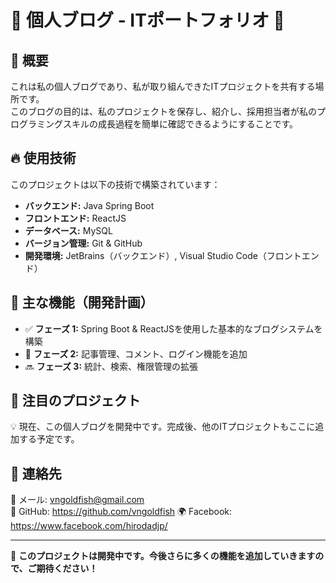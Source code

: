 # 🌟 個人ブログ - ITポートフォリオ 🚀

## 📝 概要
これは私の個人ブログであり、私が取り組んできたITプロジェクトを共有する場所です。  
このブログの目的は、私のプロジェクトを保存し、紹介し、採用担当者が私のプログラミングスキルの成長過程を簡単に確認できるようにすることです。

## 🔥 使用技術
このプロジェクトは以下の技術で構築されています：
- **バックエンド:** Java Spring Boot
- **フロントエンド:** ReactJS
- **データベース:** MySQL
- **バージョン管理:** Git & GitHub
- **開発環境:** JetBrains（バックエンド）, Visual Studio Code（フロントエンド）

## 📌 主な機能（開発計画）
- ✅ **フェーズ 1:** Spring Boot & ReactJSを使用した基本的なブログシステムを構築
- 🔄 **フェーズ 2:** 記事管理、コメント、ログイン機能を追加
- 🔜 **フェーズ 3:** 統計、検索、権限管理の拡張

## 📂 注目のプロジェクト
💡 現在、この個人ブログを開発中です。完成後、他のITプロジェクトもここに追加する予定です。

## 🔗 連絡先
📧 メール: vngoldfish@gmail.com  
🔗 GitHub: https://github.com/vngoldfish
🌍 Facebook: https://www.facebook.com/hirodadjp/

---
🚀 **このプロジェクトは開発中です。今後さらに多くの機能を追加していきますので、ご期待ください！**
